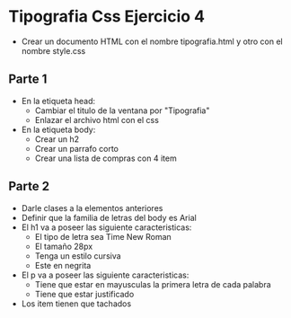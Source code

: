 # Tipografia Css Ejercicio 4

* Crear un documento HTML con el nombre tipografia.html y otro con el nombre style.css

## Parte 1 

* En la etiqueta head:
    * Cambiar el titulo de la ventana por "Tipografia"
    * Enlazar el archivo html con el css
* En la etiqueta body:
    * Crear un h2
    * Crear un parrafo corto 
    * Crear una lista de compras con 4 item

## Parte 2

* Darle clases a la elementos anteriores
* Definir que la familia de letras del body es Arial
* El h1 va a poseer las siguiente caracteristicas:
    * El tipo de letra sea Time New Roman
    * El tamaño 28px
    * Tenga un estilo cursiva
    * Este en negrita
* El p va a poseer las siguiente caracteristicas:
    * Tiene que estar en mayusculas la primera letra de cada palabra
    * Tiene que estar justificado
* Los item tienen que tachados


